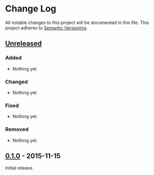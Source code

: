 # Change Log

All notable changes to this project will be documented in this file.
This project adheres to [Semantic Versioning](http://semver.org/).

## [Unreleased]

### Added
- Nothing yet.

### Changed
- Nothing yet.

### Fixed
- Nothing yet.

### Removed
- Nothing yet.

## [0.1.0] - 2015-11-15

Initial release.

[Unreleased]: https://github.com/jedcn/blync-core/compare/v0.1.0...HEAD
[0.1.0]: https://github.com/jedcn/blync-core/tree/v0.1.0
